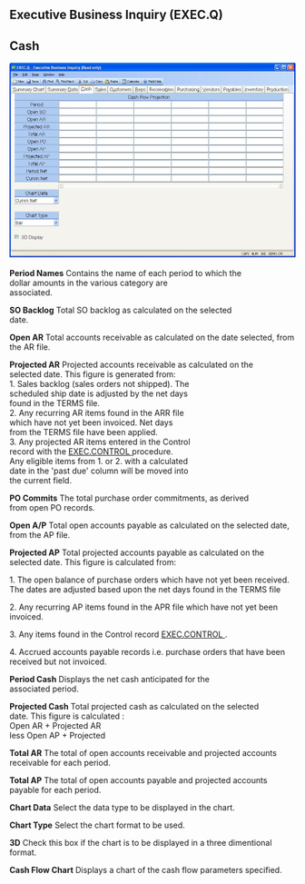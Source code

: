 ##  Executive Business Inquiry (EXEC.Q)

<PageHeader />

##  Cash

![](./EXEC-Q-3.jpg)

**Period Names** Contains the name of each period to which the  
dollar amounts in the various category are  
associated.  
  
**SO Backlog** Total SO backlog as calculated on the selected  
date.  
  
**Open AR** Total accounts receivable as calculated on the date selected, from
the AR file.  
  
**Projected AR** Projected accounts receivable as calculated on the  
selected date. This figure is generated from:  
1\. Sales backlog (sales orders not shipped). The  
scheduled ship date is adjusted by the net days  
found in the TERMS file.  
2\. Any recurring AR items found in the ARR file  
which have not yet been invoiced. Net days  
from the TERMS file have been applied.  
3\. Any projected AR items entered in the Control  
record with the [ EXEC.CONTROL ](../../../../../rover/EXEC-OVERVIEW/EXEC-ENTRY/EXEC-CONTROL) procedure.   
Any eligible items from 1. or 2. with a calculated  
date in the 'past due' column will be moved into  
the current field.  
  
**PO Commits** The total purchase order commitments, as derived  
from open PO records.  
  
**Open A/P** Total open accounts payable as calculated on the selected date,
from the AP file.  
  
**Projected AP** Total projected accounts payable as calculated on the
selected date. This figure is calculated from:  
  
1\. The open balance of purchase orders which have not yet been received. The
dates are adjusted based upon the net days found in the TERMS file  
  
2\. Any recurring AP items found in the APR file which have not yet been
invoiced.  
  
3\. Any items found in the Control record [ EXEC.CONTROL ](../../../../../rover/EXEC-OVERVIEW/EXEC-ENTRY/EXEC-CONTROL) .   
  
4\. Accrued accounts payable records i.e. purchase orders that have been
received but not invoiced.  
  
**Period Cash** Displays the net cash anticipated for the  
associated period.  
  
**Projected Cash** Total projected cash as calculated on the selected  
date. This figure is calculated :  
Open AR + Projected AR  
less Open AP + Projected  
  
**Total AR** The total of open accounts receivable and projected accounts
receivable for each period.  
  
**Total AP** The total of open accounts payable and projected accounts payable
for each period.  
  
**Chart Data** Select the data type to be displayed in the chart.  
  
**Chart Type** Select the chart format to be used.  
  
**3D** Check this box if the chart is to be displayed in a three dimentional
format.  
  
**Cash Flow Chart** Displays a chart of the cash flow parameters specified.  
  
  
<badge text= "Version 8.10.57" vertical="middle" />

<PageFooter />
